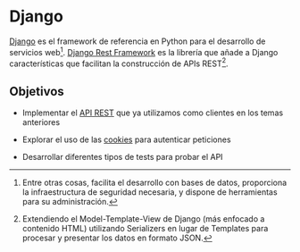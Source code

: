 # Django

[Django](https://www.djangoproject.com/) es el framework de referencia en Python para el desarrollo de servicios web[^1]. [Django Rest Framework](https://www.django-rest-framework.org/) es la librería que añade a Django características que facilitan la construcción de APIs REST[^2].

## Objetivos

- Implementar el [API REST](../html/intro.md) que ya utilizamos como clientes en los temas anteriores

- Explorar el uso de las [cookies](../protocolos/cookies.md) para autenticar peticiones

- Desarrollar diferentes tipos de tests para probar el API

[^1]: Entre otras cosas, facilita el desarrollo con bases de datos, proporciona la infraestructura de seguridad necesaria, y dispone de herramientas para su administración.

[^2]: Extendiendo el Model-Template-View de Django (más enfocado a contenido HTML) utilizando Serializers en lugar de Templates para procesar y presentar los datos en formato JSON.
